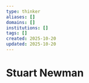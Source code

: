 ```yaml
---
type: thinker
aliases: []
domains: []
institutions: []
tags: []
created: 2025-10-20
updated: 2025-10-20
---
```


# Stuart Newman


